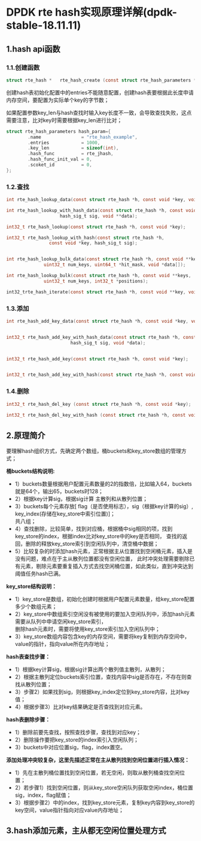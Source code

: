
# DPDK rte hash实现原理详解(dpdk-stable-18.11.11)

## 1.hash api函数


### 1.1.创建函数

```c
struct rte_hash * 	rte_hash_create (const struct rte_hash_parameters *params)
```
  
创建hash表初始化配置中的entries不能随意配置，创建hash表要根据此长度申请内存空间，要配置为实际单个key的字节数；  

如果配置参数key_len与hash查找时输入key长度不一致，会导致查找失败，这点需要注意，比对key时需要根据key_len进行比对；  

```c
struct rte_hash_parameters hash_param={
        .name               = "rte_hash_example",
        .entries            = 1000,
        .key_len            = sizeof(int),
        .hash_func          = rte_jhash,
        .hash_func_init_val = 0,
        .scoket_id          = 0,
};
```


### 1.2.查找  

```c
int rte_hash_lookup_data(const struct rte_hash *h, const void *key, void **data);  

int rte_hash_lookup_with_hash_data(const struct rte_hash *h, const void *key,  
					hash_sig_t sig, void **data);

int32_t rte_hash_lookup(const struct rte_hash *h, const void *key);  

int32_t rte_hash_lookup_with_hash(const struct rte_hash *h,  
				const void *key, hash_sig_t sig);  


int rte_hash_lookup_bulk_data(const struct rte_hash *h, const void **keys,  
		      uint32_t num_keys, uint64_t *hit_mask, void *data[]);  

int rte_hash_lookup_bulk(const struct rte_hash *h, const void **keys,  
		      uint32_t num_keys, int32_t *positions);  

int32_trte_hash_iterate(const struct rte_hash *h, const void **key, void **data, uint32_t *next);  

``` 



### 1.3.添加

``` c
int rte_hash_add_key_data(const struct rte_hash *h, const void *key, void *data);  


int32_t rte_hash_add_key_with_hash_data(const struct rte_hash *h, const void *key,  
						hash_sig_t sig, void *data);  


int32_t rte_hash_add_key(const struct rte_hash *h, const void *key);  


int32_t rte_hash_add_key_with_hash(const struct rte_hash *h, const void *key, hash_sig_t sig);  

```

### 1.4.删除

```c
int32_t rte_hash_del_key (const struct rte_hash *h, const void *key);  
 
int32_t rte_hash_del_key_with_hash (const struct rte_hash *h, const void *key, hash_sig_t sig);  

```

## 2.原理简介  

要理解hash组织方式，先确定两个数组，桶buckets和key_store数组的管理方式；

**桶buckets结构说明:**
* 1）buckets数量根据用户配置元素数量的2的指数倍，比如输入64，buckets就是64个，输出65，buckets时128；  
* 2）根据key计算sig，根据sig计算 主散列和从散列位置；  
* 3）buckets每个元素存放[ flag（是否使用标志），sig（根据key计算的sig）, key_index(存储在key_store中索引位置)]；  
     共八组；  
* 4）查找删除，比较简单，找到对应桶，根据桶中sig相同的项，找到key_store的index，根据index比对key_store中的key是否相同，
     查找的返回，删除的释放key_store索引到空闲队列中，清空桶中数据；
* 5）比较复杂的时添加hash元素，正常根据主从位置找到空闲桶元素，插入是没有问题，难点在于主从散列位置都没有空闲位置，
     此时冲突处理需要剔除已有元素，剔除元素要重复插入方式去找空闲桶位置，如此类似，直到冲突达到阈值任务hash已满。  






**key_store结构说明：**
* 1）key_store是数组，初始化创建时根据用户配置元素数量，给key_store配置多少个数组元素；
* 2）key_store中数组索引空闲没有被使用的要加入空闲队列中，添加hash元素需要从队列中申请空闲key_store索引，  
     删除hash元素时，需要将使用key_store索引加入空闲队列中；
* 3）key_store数组内容包含key的内存空间，需要将key复制到内存空间中，value的指针，指向value所在内存地址；




**hash表查找步骤：** 
* 1）根据key计算sig，根据sig计算出两个散列值主散列，从散列；  
* 2）根据主散列定位buckets索引位置，查找内容中sig是否存在，不存在则查找从散列位置；  
* 3）步骤2）如果找到sig，则根据key_index定位到key_store内容，比对key值；  
* 4）根据步骤3）比对key结果确定是否查找到对应元素。  


**hash表删除步骤：**  
* 1）删除前要先查找，按照查找步骤，查找到对应key；  
* 2）删除操作要把key_store的index索引入空闲队列；  
* 3）buckets中对应位置sig，flag，index置空。  

**添加处理冲突较复杂，这里先描述正常在主从散列找到空闲位置进行插入情况：**  
* 1）先在主散列桶位置找到空闲位置，若无空闲，则取从散列桶查找空闲位置；  
* 2）若步骤1）找到空闲位置，则从key_store空闲队列获取空闲index，桶位置sig，index，flag赋值；  
* 3）根据步骤2）中的index，找到key_store元素，复制key内容到key_store的key空间，value指针指向对应value内存地址；  


## 3.hash添加元素，主从都无空闲位置处理方式




